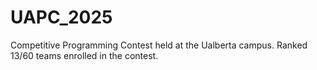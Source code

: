 # UAPC_2025
Competitive Programming Contest held at the Ualberta campus. Ranked 13/60 teams enrolled in the contest.
